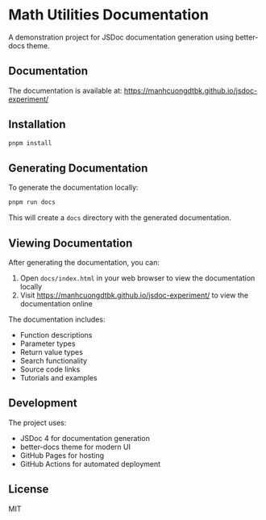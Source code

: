 # Math Utilities Documentation

A demonstration project for JSDoc documentation generation using better-docs theme.

## Documentation

The documentation is available at: https://manhcuongdtbk.github.io/jsdoc-experiment/

## Installation

```bash
pnpm install
```

## Generating Documentation

To generate the documentation locally:

```bash
pnpm run docs
```

This will create a `docs` directory with the generated documentation.

## Viewing Documentation

After generating the documentation, you can:

1. Open `docs/index.html` in your web browser to view the documentation locally
2. Visit https://manhcuongdtbk.github.io/jsdoc-experiment/ to view the documentation online

The documentation includes:
- Function descriptions
- Parameter types
- Return value types
- Search functionality
- Source code links
- Tutorials and examples

## Development

The project uses:
- JSDoc 4 for documentation generation
- better-docs theme for modern UI
- GitHub Pages for hosting
- GitHub Actions for automated deployment

## License

MIT
